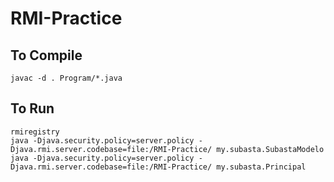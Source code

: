 # RMI-Practice

## To Compile

```
javac -d . Program/*.java

```
## To Run

```
rmiregistry
java -Djava.security.policy=server.policy -Djava.rmi.server.codebase=file:/RMI-Practice/ my.subasta.SubastaModelo
java -Djava.security.policy=server.policy -Djava.rmi.server.codebase=file:/RMI-Practice/ my.subasta.Principal
```
